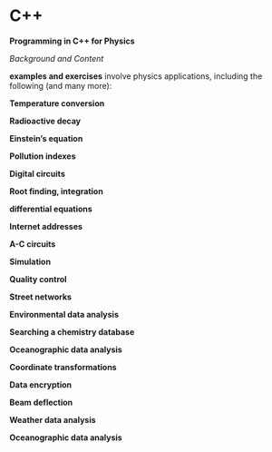 # C++

**Programming in C++
for Physics**

*Background and Content*

**examples and exercises**
involve physics applications, including the following (and many more):

**Temperature conversion**

**Radioactive decay**

**Einstein’s equation**

**Pollution indexes**

**Digital circuits**

**Root finding, integration**

**differential equations**

**Internet addresses**

**A-C circuits**

**Simulation**

**Quality control**

**Street networks**

**Environmental data analysis**

**Searching a chemistry database**

**Oceanographic data analysis**

**Coordinate transformations**

**Data encryption**

**Beam deflection**

**Weather data analysis**

**Oceanographic data analysis**
